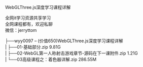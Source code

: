 WebGLThree.js深度学习课程详解

全网it学习资源共享学习<br>全网课程都有，欢迎私聊<br>微信：jerryttom<br>

├──wyy0097 – (价值650)WebGLThree.js深度学习课程详解<br> | ├──01-基础部分.zip 9.81G<br> | ├──02-WebGL第一人称射击游戏章节-源码在下一课附件.zip 1.21G<br> | └──03高级课程之：着色器详解.zip 286.55M